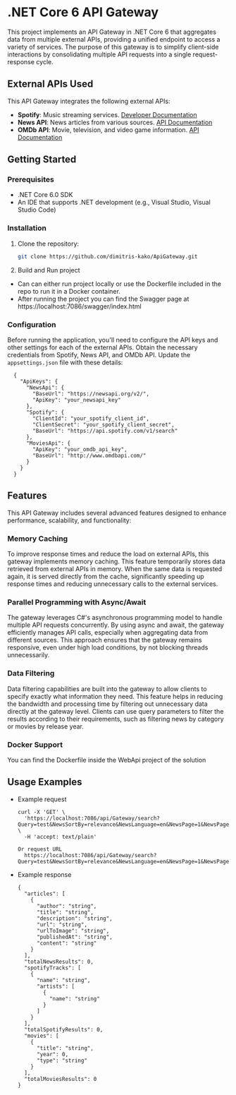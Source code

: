 # .NET Core 6 API Gateway

This project implements an API Gateway in .NET Core 6 that aggregates data from multiple external APIs, providing a unified endpoint to access a variety of services. The purpose of this gateway is to simplify client-side interactions by consolidating multiple API requests into a single request-response cycle.

## External APIs Used

This API Gateway integrates the following external APIs:
- **Spotify**: Music streaming services. [Developer Documentation](https://developer.spotify.com/documentation)
- **News API**: News articles from various sources. [API Documentation](https://newsapi.org/)
- **OMDb API**: Movie, television, and video game information. [API Documentation](https://www.omdbapi.com/)

## Getting Started

### Prerequisites

- .NET Core 6.0 SDK
- An IDE that supports .NET development (e.g., Visual Studio, Visual Studio Code)

### Installation

1. Clone the repository:
   ```bash
   git clone https://github.com/dimitris-kako/ApiGateway.git
2. Build and Run project
  - Can can either run project locally or use the Dockerfile included in the repo to run it in a Docker container.
  - After running the project you can find the Swagger page at https://localhost:7086/swagger/index.html

### Configuration

Before running the application, you'll need to configure the API keys and other settings for each of the external APIs. Obtain the necessary credentials from Spotify, News API, and OMDb API. Update the `appsettings.json` file with these details:

      {
        "ApiKeys": {
          "NewsApi": {
            "BaseUrl": "https://newsapi.org/v2/",
            "ApiKey": "your_newsapi_key"
          },
          "Spotify": {
            "ClientId": "your_spotify_client_id",
            "ClientSecret": "your_spotify_client_secret",
            "BaseUrl": "https://api.spotify.com/v1/search"
          },
          "MoviesApi": {
            "ApiKey": "your_omdb_api_key",
            "BaseUrl": "http://www.omdbapi.com/"
          }
        }
      }

## Features

This API Gateway includes several advanced features designed to enhance performance, scalability, and functionality:

### Memory Caching

To improve response times and reduce the load on external APIs, this gateway implements memory caching. This feature temporarily stores data retrieved from external APIs in memory. When the same data is requested again, it is served directly from the cache, significantly speeding up response times and reducing unnecessary calls to the external services.

### Parallel Programming with Async/Await

The gateway leverages C#'s asynchronous programming model to handle multiple API requests concurrently. By using async and await, the gateway efficiently manages API calls, especially when aggregating data from different sources. This approach ensures that the gateway remains responsive, even under high load conditions, by not blocking threads unnecessarily.

### Data Filtering

Data filtering capabilities are built into the gateway to allow clients to specify exactly what information they need. This feature helps in reducing the bandwidth and processing time by filtering out unnecessary data directly at the gateway level. Clients can use query parameters to filter the results according to their requirements, such as filtering news by category or movies by release year.

### Docker Support

You can find the Dockerfile inside the WebApi project of the solution

## Usage Examples
- Example request
  ```
  curl -X 'GET' \
    'https://localhost:7086/api/Gateway/search?Query=test&NewsSortBy=relevance&NewsLanguage=en&NewsPage=1&NewsPageSize=10&SpotifyPageSize=10&SpotifyOffset=1&MoviesPage=1&MoviesYear=2000' \
    -H 'accept: text/plain'

  Or request URL
    https://localhost:7086/api/Gateway/search?Query=test&NewsSortBy=relevance&NewsLanguage=en&NewsPage=1&NewsPageSize=10&SpotifyPageSize=10&SpotifyOffset=1&MoviesPage=1&MoviesYear=2000

- Example response
  ```
  {
    "articles": [
      {
        "author": "string",
        "title": "string",
        "description": "string",
        "url": "string",
        "urlToImage": "string",
        "publishedAt": "string",
        "content": "string"
      }
    ],
    "totalNewsResults": 0,
    "spotifyTracks": [
      {
        "name": "string",
        "artists": [
          {
            "name": "string"
          }
        ]
      }
    ],
    "totalSpotifyResults": 0,
    "movies": [
      {
        "title": "string",
        "year": 0,
        "type": "string"
      }
    ],
    "totalMoviesResults": 0
  }






